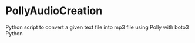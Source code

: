 # PollyAudioCreation
Python script to convert a given text file into mp3 file using Polly with boto3 Python
